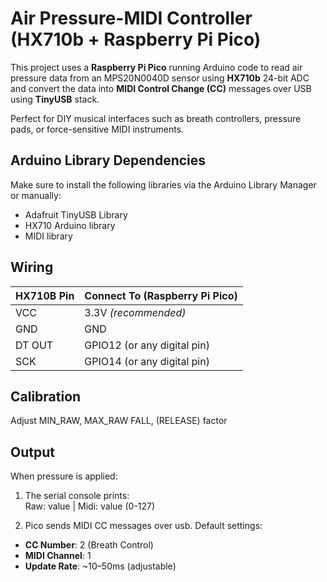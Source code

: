 # Air Pressure-MIDI Controller (HX710b + Raspberry Pi Pico)

This project uses a **Raspberry Pi Pico** running Arduino code to read air pressure data from an MPS20N0040D sensor using **HX710b** 24-bit ADC and convert the data into **MIDI Control Change (CC)** messages over USB using **TinyUSB** stack.

Perfect for DIY musical interfaces such as breath controllers, pressure pads, or force-sensitive MIDI instruments.

## Arduino Library Dependencies

Make sure to install the following libraries via the Arduino Library Manager or manually:
- Adafruit TinyUSB Library 
- HX710 Arduino library
- MIDI library 

## Wiring

| HX710B Pin | Connect To (Raspberry Pi Pico) |
|------------|-------------------------------|
| VCC        | 3.3V *(recommended)*           |
| GND        | GND                           |
| DT OUT     | GPIO12 (or any digital pin)    |
| SCK        | GPIO14 (or any digital pin)    |

## Calibration

Adjust MIN_RAW, MAX_RAW
       FALL, (RELEASE) factor  

## Output

When pressure is applied:

1. The serial console prints:   
   Raw: value | Midi: value (0-127)

2. Pico sends MIDI CC messages over usb. Default settings:

- **CC Number**: 2 (Breath Control)
- **MIDI Channel**: 1
- **Update Rate**: ~10–50ms (adjustable)







